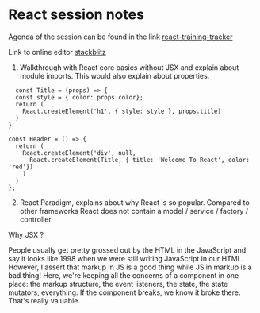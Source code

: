 # React session notes

Agenda of the session can be found in the link [react-training-tracker](https://react-training-tracker.herokuapp.com/)

Link to online editor [stackblitz](https://stackblitz.com/)

1. Walkthrough with React core basics without JSX and explain about module imports. This would also explain about properties.

```  
  const Title = (props) => {
  const style = { color: props.color};
  return (
    React.createElement('h1', { style: style }, props.title)
  )
}

const Header = () => {
  return (
    React.createElement('div', null, 
      React.createElement(Title, { title: 'Welcome To React', color: 'red'})
    )
  )
};

```

2. React Paradigm, explains about why React is so popular. Compared to other frameworks React does not contain a model / service / factory / controller. 

Why JSX ? 

People usually get pretty grossed out by the HTML in the JavaScript and say it looks like 1998 when we were still writing JavaScript in our HTML. However, I assert that markup in JS is a good thing while JS in markup is a bad thing! Here, we're keeping all the concerns of a component in one place: the markup structure, the event listeners, the state, the state mutators, everything. If the component breaks, we know it broke there. That's really valuable.
